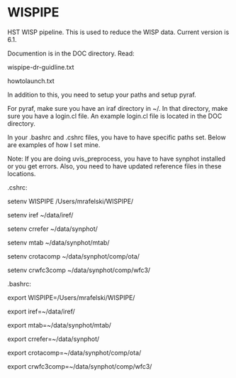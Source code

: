 # WISPIPE
HST WISP pipeline. This is used to reduce the WISP data. Current
version is 6.1. 

Documention is in the DOC directory. Read:

wispipe-dr-guidline.txt

howtolaunch.txt

In addition to this, you need to setup your paths and setup pyraf.

For pyraf, make sure you have an iraf directory in ~/. In that
directory, make sure you have a login.cl file. An example login.cl
file is located in the DOC directory.

In your .bashrc and .cshrc files, you have to have specific paths
set. Below are examples of how I set mine.

Note: If you are doing uvis_preprocess, you have to have synphot
installed or you get errors. Also, you need to have updated reference
files in these locations. 

.cshrc:

setenv WISPIPE /Users/mrafelski/WISPIPE/

setenv iref ~/data/iref/

setenv crrefer ~/data/synphot/

setenv mtab ~/data/synphot/mtab/

setenv crotacomp ~/data/synphot/comp/ota/

setenv crwfc3comp ~/data/synphot/comp/wfc3/

.bashrc:

export WISPIPE=/Users/mrafelski/WISPIPE/

export iref=~/data/iref/

export mtab=~/data/synphot/mtab/

export crrefer=~/data/synphot/

export crotacomp=~/data/synphot/comp/ota/

export crwfc3comp=~/data/synphot/comp/wfc3/
